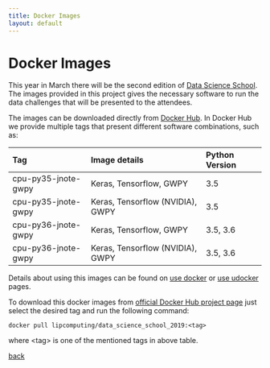 ```yaml
---
title: Docker Images
layout: default
---
```


# Docker Images

This year in March there will be the second edition of [Data Science School](http://www.lip.pt/data-science-2019/?p=school). The images provided in this project gives the necessary software to run the data challenges that will be presented to the attendees.

The images can be downloaded directly from [Docker Hub](https://hub.docker.com/r/lipcomputing/data_science_school_2019). In Docker Hub we provide multiple tags that present different software combinations, such as:

| Tag                  | Image details                      |  Python Version  |
|:---------------------|:-----------------------------------|:-----------------|
| cpu-py35-jnote-gwpy  | Keras, Tensorflow, GWPY            | 3.5              |
| cpu-py35-jnote-gwpy  | Keras, Tensorflow (NVIDIA), GWPY   | 3.5              |
| cpu-py36-jnote-gwpy  | Keras, Tensorflow, GWPY            | 3.5, 3.6         |
| cpu-py36-jnote-gwpy  | Keras, Tensorflow (NVIDIA), GWPY   | 3.5, 3.6         |

Details about using this images can be found on [use docker](./use_docker.html) or [use udocker](./use_udocker.html) pages.

To download this docker images from [official Docker Hub project page](https://hub.docker.com/r/lipcomputing/data_science_school_2019/tags) just select the desired tag and run the following command:

```
docker pull lipcomputing/data_science_school_2019:<tag>
```

where \<tag\> is one of the mentioned tags in above table.

[back](./)